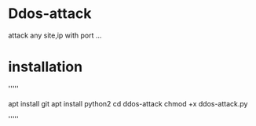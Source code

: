 # Ddos-attack
attack any site,ip with port ...
# installation
'''''

apt install git
apt install python2
cd ddos-attack
chmod +x ddos-attack.py

'''''


